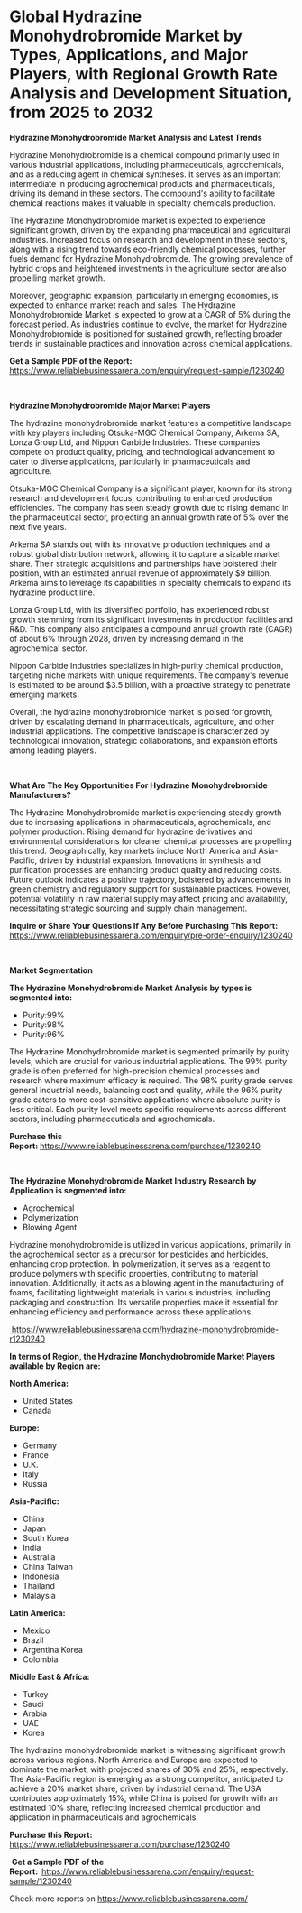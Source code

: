 <p><h1>Global Hydrazine Monohydrobromide Market by Types, Applications, and Major Players, with Regional Growth Rate Analysis and Development Situation, from 2025 to 2032</h1></p><p><strong>Hydrazine Monohydrobromide Market Analysis and Latest Trends</strong></p>
<p><p>Hydrazine Monohydrobromide is a chemical compound primarily used in various industrial applications, including pharmaceuticals, agrochemicals, and as a reducing agent in chemical syntheses. It serves as an important intermediate in producing agrochemical products and pharmaceuticals, driving its demand in these sectors. The compound's ability to facilitate chemical reactions makes it valuable in specialty chemicals production.</p><p>The Hydrazine Monohydrobromide market is expected to experience significant growth, driven by the expanding pharmaceutical and agricultural industries. Increased focus on research and development in these sectors, along with a rising trend towards eco-friendly chemical processes, further fuels demand for Hydrazine Monohydrobromide. The growing prevalence of hybrid crops and heightened investments in the agriculture sector are also propelling market growth. </p><p>Moreover, geographic expansion, particularly in emerging economies, is expected to enhance market reach and sales. The Hydrazine Monohydrobromide Market is expected to grow at a CAGR of 5% during the forecast period. As industries continue to evolve, the market for Hydrazine Monohydrobromide is positioned for sustained growth, reflecting broader trends in sustainable practices and innovation across chemical applications.</p></p>
<p><strong>Get a Sample PDF of the Report:&nbsp;</strong> <a href="https://www.reliablebusinessarena.com/enquiry/request-sample/1230240?utm_campaign=1892&utm_medium=2&utm_source=Github&utm_content=ia&utm_term=03042025&utm_id=hydrazine-monohydrobromide">https://www.reliablebusinessarena.com/enquiry/request-sample/1230240</a></p>
<p>&nbsp;</p>
<p><strong>Hydrazine Monohydrobromide Major Market Players</strong></p>
<p><p>The hydrazine monohydrobromide market features a competitive landscape with key players including Otsuka-MGC Chemical Company, Arkema SA, Lonza Group Ltd, and Nippon Carbide Industries. These companies compete on product quality, pricing, and technological advancement to cater to diverse applications, particularly in pharmaceuticals and agriculture.</p><p>Otsuka-MGC Chemical Company is a significant player, known for its strong research and development focus, contributing to enhanced production efficiencies. The company has seen steady growth due to rising demand in the pharmaceutical sector, projecting an annual growth rate of 5% over the next five years.</p><p>Arkema SA stands out with its innovative production techniques and a robust global distribution network, allowing it to capture a sizable market share. Their strategic acquisitions and partnerships have bolstered their position, with an estimated annual revenue of approximately $9 billion. Arkema aims to leverage its capabilities in specialty chemicals to expand its hydrazine product line.</p><p>Lonza Group Ltd, with its diversified portfolio, has experienced robust growth stemming from its significant investments in production facilities and R&D. This company also anticipates a compound annual growth rate (CAGR) of about 6% through 2028, driven by increasing demand in the agrochemical sector.</p><p>Nippon Carbide Industries specializes in high-purity chemical production, targeting niche markets with unique requirements. The company's revenue is estimated to be around $3.5 billion, with a proactive strategy to penetrate emerging markets.</p><p>Overall, the hydrazine monohydrobromide market is poised for growth, driven by escalating demand in pharmaceuticals, agriculture, and other industrial applications. The competitive landscape is characterized by technological innovation, strategic collaborations, and expansion efforts among leading players.</p></p>
<p>&nbsp;</p>
<p><strong>What Are The Key Opportunities For Hydrazine Monohydrobromide Manufacturers?</strong></p>
<p><p>The Hydrazine Monohydrobromide market is experiencing steady growth due to increasing applications in pharmaceuticals, agrochemicals, and polymer production. Rising demand for hydrazine derivatives and environmental considerations for cleaner chemical processes are propelling this trend. Geographically, key markets include North America and Asia-Pacific, driven by industrial expansion. Innovations in synthesis and purification processes are enhancing product quality and reducing costs. Future outlook indicates a positive trajectory, bolstered by advancements in green chemistry and regulatory support for sustainable practices. However, potential volatility in raw material supply may affect pricing and availability, necessitating strategic sourcing and supply chain management.</p></p>
<p><strong>Inquire or Share Your Questions If Any Before Purchasing This Report:</strong> <a href="https://www.reliablebusinessarena.com/enquiry/pre-order-enquiry/1230240?utm_campaign=1892&utm_medium=2&utm_source=Github&utm_content=ia&utm_term=03042025&utm_id=hydrazine-monohydrobromide">https://www.reliablebusinessarena.com/enquiry/pre-order-enquiry/1230240</a></p>
<p>&nbsp;</p>
<p><strong>Market Segmentation</strong></p>
<p><strong>The Hydrazine Monohydrobromide Market Analysis by types is segmented into:</strong></p>
<p><ul><li>Purity:99%</li><li>Purity:98%</li><li>Purity:96%</li></ul></p>
<p><p>The Hydrazine Monohydrobromide market is segmented primarily by purity levels, which are crucial for various industrial applications. The 99% purity grade is often preferred for high-precision chemical processes and research where maximum efficacy is required. The 98% purity grade serves general industrial needs, balancing cost and quality, while the 96% purity grade caters to more cost-sensitive applications where absolute purity is less critical. Each purity level meets specific requirements across different sectors, including pharmaceuticals and agrochemicals.</p></p>
<p><strong>Purchase this Report:&nbsp;</strong><a href="https://www.reliablebusinessarena.com/purchase/1230240?utm_campaign=1892&utm_medium=2&utm_source=Github&utm_content=ia&utm_term=03042025&utm_id=hydrazine-monohydrobromide">https://www.reliablebusinessarena.com/purchase/1230240</a></p>
<p>&nbsp;</p>
<p><strong>The Hydrazine Monohydrobromide Market Industry Research by Application is segmented into:</strong></p>
<p><ul><li>Agrochemical</li><li>Polymerization</li><li>Blowing Agent</li></ul></p>
<p><p>Hydrazine monohydrobromide is utilized in various applications, primarily in the agrochemical sector as a precursor for pesticides and herbicides, enhancing crop protection. In polymerization, it serves as a reagent to produce polymers with specific properties, contributing to material innovation. Additionally, it acts as a blowing agent in the manufacturing of foams, facilitating lightweight materials in various industries, including packaging and construction. Its versatile properties make it essential for enhancing efficiency and performance across these applications.</p></p>
<p><a href="https://www.reliablebusinessarena.com/hydrazine-monohydrobromide-r1230240?utm_campaign=1892&utm_medium=2&utm_source=Github&utm_content=ia&utm_term=03042025&utm_id=hydrazine-monohydrobromide">&nbsp;https://www.reliablebusinessarena.com/hydrazine-monohydrobromide-r1230240</a></p>
<p><strong>In terms of Region, the Hydrazine Monohydrobromide Market Players available by Region are:</strong></p>
<p>
    <p> <strong> North America: </strong>
        <ul>
            <li>United States</li>
            <li>Canada</li>
        </ul>
        </p> 
    <p> <strong> Europe: </strong>
        <ul>
            <li>Germany</li>
            <li>France</li>
            <li>U.K.</li>
            <li>Italy</li>
            <li>Russia</li>
        </ul>
        </p> 
    <p> <strong> Asia-Pacific: </strong>
        <ul>
            <li>China</li>
            <li>Japan</li>
            <li>South Korea</li>
            <li>India</li>
            <li>Australia</li>
            <li>China Taiwan</li>
            <li>Indonesia</li>
            <li>Thailand</li>
            <li>Malaysia</li>
        </ul>
        </p> 
    <p> <strong> Latin America: </strong>
        <ul>
            <li>Mexico</li>
            <li>Brazil</li>
            <li>Argentina Korea</li>
            <li>Colombia</li>
        </ul>
        </p> 
    <p> <strong> Middle East & Africa: </strong>
        <ul>
            <li>Turkey</li>
            <li>Saudi</li>
            <li>Arabia</li>
            <li>UAE</li>
            <li>Korea</li>
        </ul>
    </p>
    </p>
<p><p>The hydrazine monohydrobromide market is witnessing significant growth across various regions. North America and Europe are expected to dominate the market, with projected shares of 30% and 25%, respectively. The Asia-Pacific region is emerging as a strong competitor, anticipated to achieve a 20% market share, driven by industrial demand. The USA contributes approximately 15%, while China is poised for growth with an estimated 10% share, reflecting increased chemical production and application in pharmaceuticals and agrochemicals.</p></p>
<p><strong>Purchase this Report: </strong><a href="https://www.reliablebusinessarena.com/purchase/1230240?utm_campaign=1892&utm_medium=2&utm_source=Github&utm_content=ia&utm_term=03042025&utm_id=hydrazine-monohydrobromide">https://www.reliablebusinessarena.com/purchase/1230240</a></p>
<p>&nbsp;<strong>Get a Sample PDF of the Report:&nbsp;&nbsp;</strong><a href="https://www.reliablebusinessarena.com/enquiry/request-sample/1230240?utm_campaign=1892&utm_medium=2&utm_source=Github&utm_content=ia&utm_term=03042025&utm_id=hydrazine-monohydrobromide">https://www.reliablebusinessarena.com/enquiry/request-sample/1230240</a></p>
<p><strong></strong></p>
<p>Check more reports on <a href="https://www.reliablebusinessarena.com/?utm_campaign=1892&utm_medium=2&utm_source=Github&utm_content=ia&utm_term=03042025&utm_id=hydrazine-monohydrobromide">https://www.reliablebusinessarena.com/</a></p>